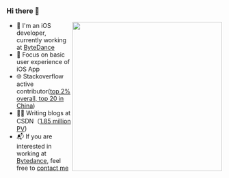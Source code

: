 
### Hi there 👋

<img align="right" src="https://github-readme-stats.vercel.app/api?username=leomobiledeveloper&show_icons=true&icon_color=CE1D2D&text_color=718096&bg_color=ffffff&hide_title=true" width="350"/>

- 💼 I'm an iOS developer, currently working at [ByteDance](https://www.bytedance.com/)
- 🌱 Focus on basic user experience of iOS App
- 🌐 Stackoverflow active contributor([top 2% overall, top 20 in China](https://stackoverflow.com/users/3940672/leo))
- ✍🏻 Writing blogs at CSDN（[1.85 million PV](https://blog.csdn.net/hello_hwc))
- 📬 If you are interested in working at [Bytedance](https://job.bytedance.com/society/), feel free to [contact me](https://github.com/LeoMobileDeveloper/Blogs/issues/5)
